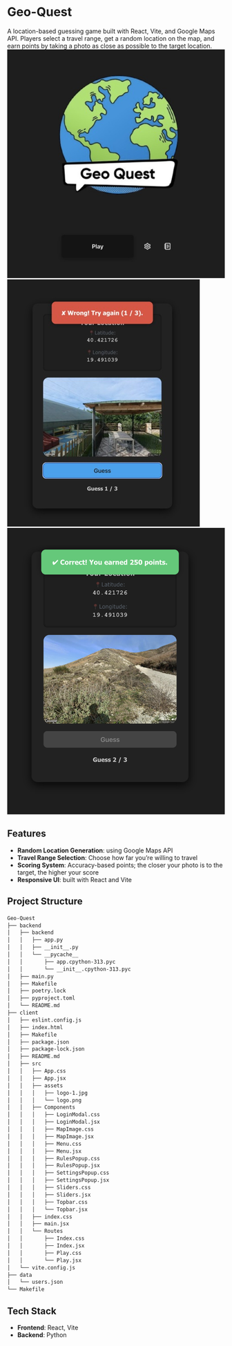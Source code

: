 # Geo-Quest
A location-based guessing game built with React, Vite, and Google Maps API. Players select a travel range, get a random location on the map, and earn points by taking a photo as close as possible to the target location.
![Landing Page](assets/1.jpg)
![Wrong Guess](assets/2.jpg)
![Correct Guess](assets/3.png)

## Features

- **Random Location Generation**: using Google Maps API
- **Travel Range Selection**: Choose how far you’re willing to travel
- **Scoring System**: Accuracy-based points; the closer your photo is to the target, the higher your score
- **Responsive UI**: built with React and Vite

## Project Structure
```bash
Geo-Quest
├── backend
│   ├── backend
│   │   ├── app.py
│   │   ├── __init__.py
│   │   └── __pycache__
│   │       ├── app.cpython-313.pyc
│   │       └── __init__.cpython-313.pyc
│   ├── main.py
│   ├── Makefile
│   ├── poetry.lock
│   ├── pyproject.toml
│   └── README.md
├── client
│   ├── eslint.config.js
│   ├── index.html
│   ├── Makefile
│   ├── package.json
│   ├── package-lock.json
│   ├── README.md
│   ├── src
│   │   ├── App.css
│   │   ├── App.jsx
│   │   ├── assets
│   │   │   ├── logo-1.jpg
│   │   │   └── logo.png
│   │   ├── Components
│   │   │   ├── LoginModal.css
│   │   │   ├── LoginModal.jsx
│   │   │   ├── MapImage.css
│   │   │   ├── MapImage.jsx
│   │   │   ├── Menu.css
│   │   │   ├── Menu.jsx
│   │   │   ├── RulesPopup.css
│   │   │   ├── RulesPopup.jsx
│   │   │   ├── SettingsPopup.css
│   │   │   ├── SettingsPopup.jsx
│   │   │   ├── Sliders.css
│   │   │   ├── Sliders.jsx
│   │   │   ├── Topbar.css
│   │   │   └── Topbar.jsx
│   │   ├── index.css
│   │   ├── main.jsx
│   │   └── Routes
│   │       ├── Index.css
│   │       ├── Index.jsx
│   │       ├── Play.css
│   │       └── Play.jsx
│   └── vite.config.js
├── data
│   └── users.json
└── Makefile
```

## Tech Stack
- **Frontend**: React, Vite
- **Backend**: Python
